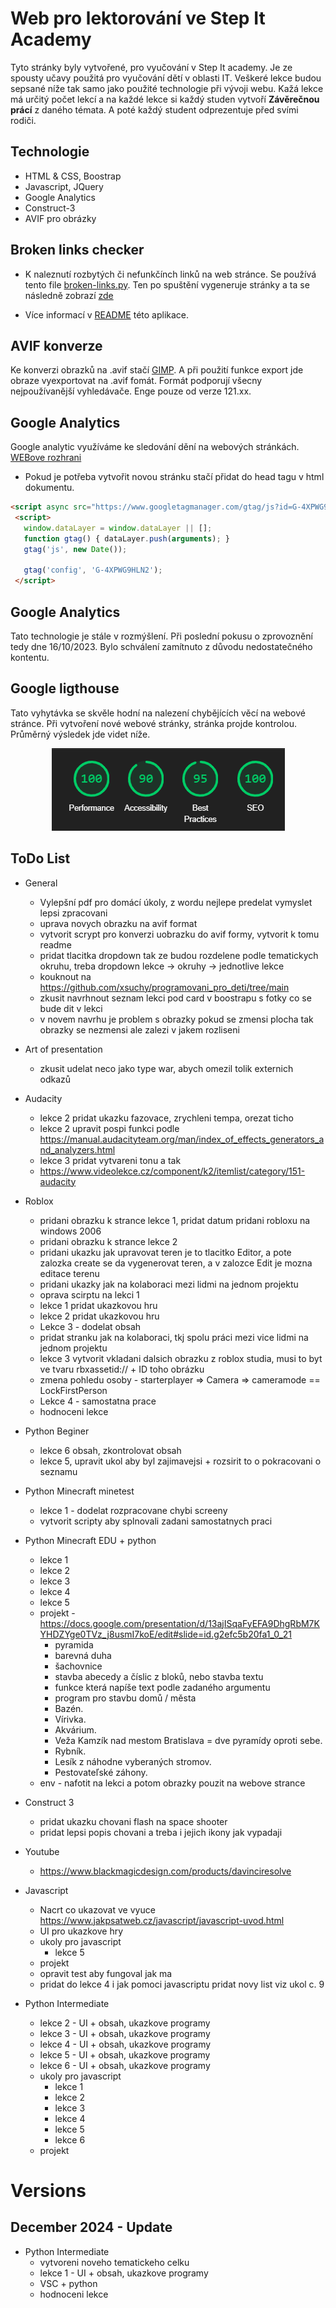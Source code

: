 # Web pro lektorování ve Step It Academy

Tyto stránky byly vytvořené, pro vyučování v Step It academy. Je ze spousty učavy použitá pro vyučování dětí v oblasti IT. Veškeré lekce budou sepsané níže tak samo jako použité technologie při vývoji webu. 
Kažá lekce má určitý počet lekcí a na každé lekce si každý studen vytvoří **Závěrečnou prácí** z daného témata. A poté každý student odprezentuje před svími rodiči.


## Technologie
- HTML & CSS, Boostrap
- Javascript, JQuery
- Google Analytics
- Construct-3
- AVIF pro obrázky

## Broken links checker
- K naleznutí rozbytých či nefunkčínch linků na web stránce. Se používá tento file [broken-links.py](scripty-sprava-webu/broken-links/broken-links.py). Ten po spuštění vygeneruje stránky a ta se následně zobrazí [zde](/bugs.html)

- Více informací v [README](scripty-sprava-webu/broken-links/README.md) této aplikace.

## AVIF konverze

Ke konverzi obrazků na .avif stačí [GIMP](https://www.gimp.org/). A při použití funkce export jde obraze vyexportovat na .avif fomát. Formát podporují všecny nejpoužívanější vyhledávače. Enge pouze od verze 121.xx.


## Google Analytics

Google analytic využíváme ke sledování dění na webových stránkách. [WEBove rozhrani](https://analytics.google.com/analytics/web/#/p411707114/reports/reportinghub?params=_u..nav%3Dmaui&collectionId=business-objectives)

- Pokud je potřeba vytvořit novou stránku stačí přidat do head tagu v html dokumentu.

 ``` html
 <script async src="https://www.googletagmanager.com/gtag/js?id=G-4XPWG9HLN2"></script>
  <script>
    window.dataLayer = window.dataLayer || [];
    function gtag() { dataLayer.push(arguments); }
    gtag('js', new Date());

    gtag('config', 'G-4XPWG9HLN2');
  </script>
 ```

## Google Analytics

Tato technologie je stále v rozmýšlení. Při poslední pokusu o zprovoznění tedy dne 16/10/2023. Bylo schválení zamítnuto z důvodu nedostatečného kontentu.

## Google ligthouse

Tato vyhytávka se skvěle hodní na nalezení chybějících věcí na webové stránce. Při vytvoření nové webové stránky, stránka projde kontrolou. Průměrný výsledek jde videt níže.
<figure style="text-align: center;">
<img src="img/vysledek-lighthouse.png" alt="vysledek ohodnoceni webu">
<figcaption markdown="2">
</figcaption>
</figure>

## ToDo List
- General
    - Vylepšní pdf pro domácí úkoly, z wordu nejlepe predelat vymyslet lepsi zpracovani
    - uprava novych obrazku na avif format
    - vytvorit scrypt pro konverzi uobrazku do avif formy, vytvorit k tomu readme
    - pridat tlacitka dropdown tak ze budou rozdelene podle tematickych okruhu, treba dropdown lekce -> okruhy -> jednotlive lekce
    - kouknout na https://github.com/xsuchy/programovani_pro_deti/tree/main
    - zkusit navrhnout seznam lekci pod card v boostrapu s fotky co se bude dit v lekci
    - v novem navrhu je problem s obrazky pokud se zmensi plocha tak obrazky se nezmensi ale zalezi v jakem rozliseni

    
    
- Art of presentation
    - zkusit udelat neco jako type war, abych omezil tolik externich odkazů
    
- Audacity
    - lekce 2 pridat ukazku fazovace, zrychleni tempa, orezat ticho
    - lekce 2 upravit pospi funkci podle https://manual.audacityteam.org/man/index_of_effects_generators_and_analyzers.html
    - lekce 3 pridat vytvareni tonu a tak
    - https://www.videolekce.cz/component/k2/itemlist/category/151-audacity
     
- Roblox
    - pridani obrazku k strance lekce 1, pridat datum pridani robloxu na windows 2006
    - pridani obrazku k strance lekce 2
    - pridani ukazku jak upravovat teren je to tlacitko Editor, a pote zalozka create se da vygenerovat teren, a v zalozce Edit je mozna editace terenu
    - pridani ukazky jak na kolaboraci mezi lidmi na jednom projektu
    - oprava scirptu na lekci 1
    - lekce 1 pridat ukazkovou hru
    - lekce 2 pridat ukazkovou hru
    - Lekce 3 - dodelat obsah
    - pridat stranku jak na kolaboraci, tkj spolu práci mezi vice lidmi na jednom projektu
    - lekce 3 vytvorit vkladani dalsich obrazku z roblox studia, musi to byt ve tvaru rbxassetid:// + ID toho obrázku
    - zmena pohledu osoby - starterplayer => Camera => cameramode == LockFirstPerson
    - Lekce 4 - samostatna prace
    - hodnoceni lekce   
    
- Python Beginer
    - lekce 6 obsah, zkontrolovat obsah
    - lekce 5, upravit ukol aby byl zajimavejsi + rozsirit to o pokracovani o seznamu

- Python Minecraft minetest
    - lekce 1 - dodelat rozpracovane chybi screeny
    - vytvorit scripty aby splnovali zadani samostatnych praci
    
- Python Minecraft EDU + python
    - lekce 1
    - lekce 2
    - lekce 3
    - lekce 4
    - lekce 5
    - projekt - https://docs.google.com/presentation/d/13ajISqaFyEFA9DhgRbM7KYHDZYge0TVz_j8usmI7koE/edit#slide=id.g2efc5b20fa1_0_21
        - pyramida
        - barevná duha
        - šachovnice
        - stavba abecedy a číslic z bloků, nebo stavba textu
        - funkce která napíše text podle zadaného argumentu
        - program pro stavbu domů / města
        - Bazén.
        - Vírivka.
        - Akvárium.
        - Veža Kamzík nad mestom Bratislava = dve pyramídy oproti sebe.
        - Rybník.
        - Lesík z náhodne vyberaných stromov.
        - Pestovateľské záhony.
    - env - nafotit na lekci a potom obrazky pouzit na webove strance
    

- Construct 3
    - pridat ukazku chovani flash na space shooter
    - pridat lepsi popis chovani a treba i jejich ikony jak vypadaji
    
- Youtube
    - https://www.blackmagicdesign.com/products/davinciresolve

- Javascript
    - Nacrt co ukazovat ve vyuce https://www.jakpsatweb.cz/javascript/javascript-uvod.html
    - UI pro ukazkove hry
    - ukoly pro javascript
        - lekce 5
    - projekt
    - opravit test aby fungoval jak ma
    - pridat do lekce 4 i jak pomoci javascriptu pridat novy list viz ukol c. 9

- Python Intermediate
    - lekce 2 - UI + obsah, ukazkove programy
    - lekce 3 - UI + obsah, ukazkove programy
    - lekce 4 - UI + obsah, ukazkove programy
    - lekce 5 - UI + obsah, ukazkove programy
    - lekce 6 - UI + obsah, ukazkove programy
    - ukoly pro javascript
        - lekce 1
        - lekce 2
        - lekce 3
        - lekce 4
        - lekce 5
        - lekce 6
    - projekt

# Versions

## December 2024 - Update

- Python Intermediate
    - vytvoreni noveho tematickeho celku
    - lekce 1 - UI + obsah, ukazkove programy
    - VSC + python
    - hodnoceni lekce


